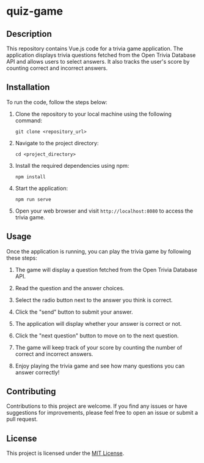 # quiz-game

## Description
This repository contains Vue.js code for a trivia game application. The application displays trivia questions fetched from the Open Trivia Database API and allows users to select answers. It also tracks the user's score by counting correct and incorrect answers.

## Installation
To run the code, follow the steps below:

1. Clone the repository to your local machine using the following command:
   ```
   git clone <repository_url>
   ```

2. Navigate to the project directory:
   ```
   cd <project_directory>
   ```

3. Install the required dependencies using npm:
   ```
   npm install
   ```

4. Start the application:
   ```
   npm run serve
   ```

5. Open your web browser and visit `http://localhost:8080` to access the trivia game.

## Usage
Once the application is running, you can play the trivia game by following these steps:

1. The game will display a question fetched from the Open Trivia Database API.

2. Read the question and the answer choices.

3. Select the radio button next to the answer you think is correct.

4. Click the "send" button to submit your answer.

5. The application will display whether your answer is correct or not.

6. Click the "next question" button to move on to the next question.

7. The game will keep track of your score by counting the number of correct and incorrect answers.

8. Enjoy playing the trivia game and see how many questions you can answer correctly!

## Contributing
Contributions to this project are welcome. If you find any issues or have suggestions for improvements, please feel free to open an issue or submit a pull request.

## License
This project is licensed under the [MIT License](LICENSE).
